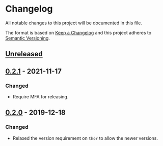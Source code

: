 # Changelog

All notable changes to this project will be documented in this file.

The format is based on [Keep a Changelog](http://keepachangelog.com/en/1.0.0/) and this project adheres to [Semantic Versioning](http://semver.org/spec/v2.0.0.html).

## [Unreleased]

## [0.2.1] - 2021-11-17

### Changed

- Require MFA for releasing.

## [0.2.0] - 2019-12-18

### Changed

- Relaxed the version requirement on `thor` to allow the newer versions.

[unreleased]: https://github.com/kddnewton/thor-hollaback/compare/v0.2.1...HEAD
[0.2.1]: https://github.com/kddnewton/thor-hollaback/compare/v0.2.0...v0.2.1
[0.2.0]: https://github.com/kddnewton/thor-hollaback/compare/7c2c70...v0.2.0
